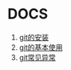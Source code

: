 # DOCS

1. [git的安装](./install_git.html)
1. [git的基本使用](./basic_use.html)
1. [git常见异常](./git_exceptions.html)
